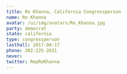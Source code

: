 ```yaml
---
title: Ro Khanna, California Congressperson
name: Ro Khanna
avatar: /ui/img/avatars/Ro_Khanna.jpg
party: democrat
state: california
type: congressperson
lasthall: 2017-04-17
phone: 202-225-2631
never: 
twitter: RepRoKhanna
---
```

